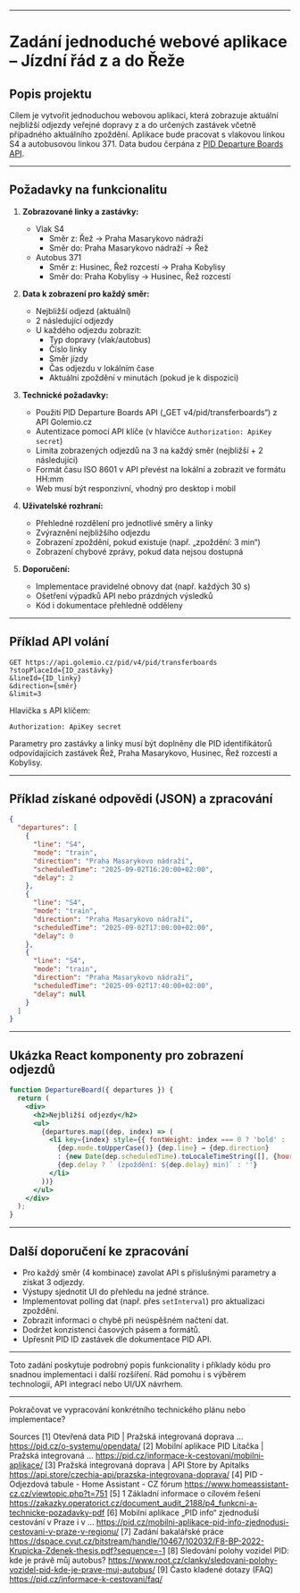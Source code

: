 ---
# Zadání jednoduché webové aplikace – Jízdní řád z a do Řeže

## Popis projektu
Cílem je vytvořit jednoduchou webovou aplikaci, která zobrazuje aktuální nejbližší odjezdy veřejné dopravy z a do určených zastávek včetně případného aktuálního zpoždění. Aplikace bude pracovat s vlakovou linkou S4 a autobusovou linkou 371. Data budou čerpána z [PID Departure Boards API](https://api.golemio.cz/pid/docs/openapi/).

***

## Požadavky na funkcionalitu

1. **Zobrazované linky a zastávky:**

   - Vlak S4
     - Směr z: Řež → Praha Masarykovo nádraží
     - Směr do: Praha Masarykovo nádraží → Řež
   - Autobus 371
     - Směr z: Husinec, Řež rozcestí → Praha Kobylisy
     - Směr do: Praha Kobylisy → Husinec, Řež rozcestí

2. **Data k zobrazení pro každý směr:**

   - Nejbližší odjezd (aktuální)
   - 2 následující odjezdy
   - U každého odjezdu zobrazit:
     - Typ dopravy (vlak/autobus)
     - Číslo linky
     - Směr jízdy
     - Čas odjezdu v lokálním čase
     - Aktuální zpoždění v minutách (pokud je k dispozici)

3. **Technické požadavky:**

   - Použití PID Departure Boards API („GET v4/pid/transferboards“) z API Golemio.cz
   - Autentizace pomocí API klíče (v hlavičce `Authorization: ApiKey secret`)
   - Limita zobrazených odjezdů na 3 na každý směr (nejbližší + 2 následující)
   - Formát času ISO 8601 v API převést na lokální a zobrazit ve formátu HH:mm
   - Web musí být responzivní, vhodný pro desktop i mobil

4. **Uživatelské rozhraní:**

   - Přehledné rozdělení pro jednotlivé směry a linky
   - Zvýraznění nejbližšího odjezdu
   - Zobrazení zpoždění, pokud existuje (např. „zpoždění: 3 min“)
   - Zobrazení chybové zprávy, pokud data nejsou dostupná

5. **Doporučení:**

   - Implementace pravidelné obnovy dat (např. každých 30 s)
   - Ošetření výpadků API nebo prázdných výsledků
   - Kód i dokumentace přehledně odděleny

***

## Příklad API volání

```
GET https://api.golemio.cz/pid/v4/pid/transferboards
?stopPlaceId={ID_zastávky}
&lineId={ID_linky}
&direction={směr}
&limit=3
```

Hlavička s API klíčem:

```
Authorization: ApiKey secret
```

Parametry pro zastávky a linky musí být doplněny dle PID identifikátorů odpovídajících zastávek Řež, Praha Masarykovo, Husinec, Řež rozcestí a Kobylisy.

***

## Příklad získané odpovědi (JSON) a zpracování

```json
{
  "departures": [
    {
      "line": "S4",
      "mode": "train",
      "direction": "Praha Masarykovo nádraží",
      "scheduledTime": "2025-09-02T16:20:00+02:00",
      "delay": 2
    },
    {
      "line": "S4",
      "mode": "train",
      "direction": "Praha Masarykovo nádraží",
      "scheduledTime": "2025-09-02T17:00:00+02:00",
      "delay": 0
    },
    {
      "line": "S4",
      "mode": "train",
      "direction": "Praha Masarykovo nádraží",
      "scheduledTime": "2025-09-02T17:40:00+02:00",
      "delay": null
    }
  ]
}
```

***

## Ukázka React komponenty pro zobrazení odjezdů

```jsx
function DepartureBoard({ departures }) {
  return (
    <div>
      <h2>Nejbližší odjezdy</h2>
      <ul>
        {departures.map((dep, index) => (
          <li key={index} style={{ fontWeight: index === 0 ? 'bold' : 'normal' }}>
            {dep.mode.toUpperCase()} {dep.line} → {dep.direction} 
            : {new Date(dep.scheduledTime).toLocaleTimeString([], {hour: '2-digit', minute: '2-digit'})}
            {dep.delay ? ` (zpoždění: ${dep.delay} min)` : ''}
          </li>
        ))}
      </ul>
    </div>
  );
}
```

***

## Další doporučení ke zpracování

- Pro každý směr (4 kombinace) zavolat API s příslušnými parametry a získat 3 odjezdy.
- Výstupy sjednotit UI do přehledu na jedné stránce.
- Implementovat polling dat (např. přes `setInterval`) pro aktualizaci zpoždění.
- Zobrazit informaci o chybě při neúspěšném načtení dat.
- Dodržet konzistenci časových pásem a formátů.
- Upřesnit PID ID zastávek dle dokumentace PID API.

***

Toto zadání poskytuje podrobný popis funkcionality i příklady kódu pro snadnou implementaci i další rozšíření. Rád pomohu i s výběrem technologií, API integrací nebo UI/UX návrhem.

***

Pokračovat ve vypracování konkrétního technického plánu nebo implementace?

Sources
[1] Otevřená data PID | Pražská integrovaná doprava ... https://pid.cz/o-systemu/opendata/
[2] Mobilní aplikace PID Lítačka | Pražská integrovaná ... https://pid.cz/informace-k-cestovani/mobilni-aplikace/
[3] Pražská integrovaná doprava | API Store by Apitalks https://api.store/czechia-api/prazska-integrovana-doprava/
[4] PID - Odjezdová tabule - Home Assistant - CZ fórum https://www.homeassistant-cz.cz/viewtopic.php?t=751
[5] 1 Základní informace o cílovém řešení https://zakazky.operatorict.cz/document_audit_2188/p4_funkcni-a-technicke-pozadavky-pdf
[6] Mobilní aplikace „PID info“ zjednoduší cestování v Praze i v ... https://pid.cz/mobilni-aplikace-pid-info-zjednodusi-cestovani-v-praze-v-regionu/
[7] Zadání bakalářské práce https://dspace.cvut.cz/bitstream/handle/10467/102032/F8-BP-2022-Krupicka-Zdenek-thesis.pdf?sequence=-1
[8] Sledování polohy vozidel PID: kde je právě můj autobus? https://www.root.cz/clanky/sledovani-polohy-vozidel-pid-kde-je-prave-muj-autobus/
[9] Často kladené dotazy (FAQ) https://pid.cz/informace-k-cestovani/faq/




